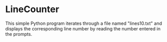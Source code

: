 # LineCounter
This simple Python program iterates through a file named "lines10.txt" and displays the corresponding line number by reading the number entered in the prompts. 
